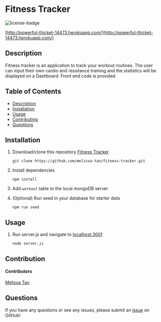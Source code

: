 # Fitness Tracker

![license-badge](https://img.shields.io/badge/license-MIT-yellow)

[http://powerful-thicket-14473.herokuapp.com/](http://powerful-thicket-14473.herokuapp.com/)

## Description
Fitness tracker is an application to track your workout routines. The user can input their own cardio and resistance training and the statistics will be displayed on a Dashboard. Front end code is provided

## Table of Contents
- [Description](#description)
- [Installation](#installation)
- [Usage](#usage)
- [Contributing](#contributing)
- [Questions](#questions)

## Installation
1. Download/clone this repository [Fitness Tracker](https://github.com/melissa-tan/fitness-tracker)
	```
	git clone https://github.com/melissa-tan/fitness-tracker.git
	```
	
2. Install dependencies
	```
	npm install
	```

3. Add `workout` table to the local mongoDB server

4. (Optional) Run seed in your database for starter data
    ```
    npm run seed
    ```

## Usage
1. Run server.js and navigate to [localhost:3001](http://localhost:3001)
    ```
    node server.js
    ```



## Contribution
#### Contributors
[Melissa Tan](https://github.com/melissa-tan)


## Questions
If you have any questions or see any issues, please submit an [issue](https://github.com/melissa-tan/fitness-tracker/issues) on GitHub!

